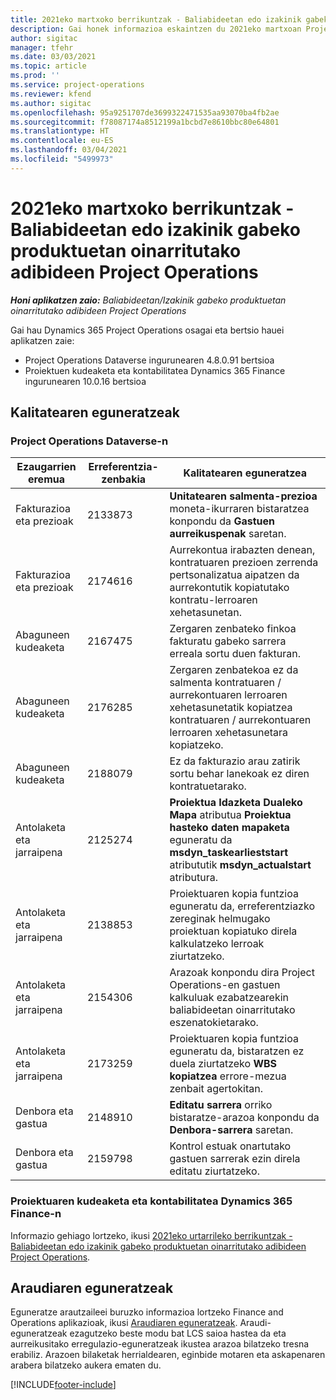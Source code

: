 ```yaml
---
title: 2021eko martxoko berrikuntzak - Baliabideetan edo izakinik gabeko produktuetan oinarritutako adibideen Project Operations
description: Gai honek informazioa eskaintzen du 2021eko martxoan Project Operations bertsioan eskuragarri dauden kalitate-eguneratzeei buruz, baliabideetan / stockean oinarritutako egoeretarako.
author: sigitac
manager: tfehr
ms.date: 03/03/2021
ms.topic: article
ms.prod: ''
ms.service: project-operations
ms.reviewer: kfend
ms.author: sigitac
ms.openlocfilehash: 95a9251707de3699322471535aa93070ba4fb2ae
ms.sourcegitcommit: f78087174a8512199a1bcbd7e8610bbc80e64801
ms.translationtype: HT
ms.contentlocale: eu-ES
ms.lasthandoff: 03/04/2021
ms.locfileid: "5499973"
---
```

# <a name="whats-new-march-2021---project-operations-for-resourcenon-stocked-based-scenarios"></a>2021eko martxoko berrikuntzak - Baliabideetan edo izakinik gabeko produktuetan oinarritutako adibideen Project Operations

_**Honi aplikatzen zaio:** Baliabideetan/Izakinik gabeko produktuetan oinarritutako adibideen Project Operations_

Gai hau Dynamics 365 Project Operations osagai eta bertsio hauei aplikatzen zaie:

- Project Operations Dataverse ingurunearen 4.8.0.91 bertsioa 
- Proiektuen kudeaketa eta kontabilitatea Dynamics 365 Finance ingurunearen 10.0.16 bertsioa 

## <a name="quality-updates"></a>Kalitatearen eguneratzeak

### <a name="project-operations-on-dataverse"></a>Project Operations Dataverse-n


| **Ezaugarrien eremua** | **Erreferentzia-zenbakia** | **Kalitatearen eguneratzea** |
| --- | --- | --- |
| Fakturazioa eta prezioak | 2133873 | **Unitatearen salmenta-prezioa** moneta-ikurraren bistaratzea konpondu da **Gastuen aurreikuspenak** saretan. |
| Fakturazioa eta prezioak | 2174616 | Aurrekontua irabazten denean, kontratuaren prezioen zerrenda pertsonalizatua aipatzen da aurrekontutik kopiatutako kontratu-lerroaren xehetasunetan. |
| Abaguneen kudeaketa | 2167475 | Zergaren zenbateko finkoa fakturatu gabeko sarrera erreala sortu duen fakturan. |
| Abaguneen kudeaketa | 2176285 | Zergaren zenbatekoa ez da salmenta kontratuaren / aurrekontuaren lerroaren xehetasunetatik kopiatzea kontratuaren / aurrekontuaren lerroaren xehetasunetara kopiatzeko. |
| Abaguneen kudeaketa | 2188079 | Ez da fakturazio arau zatirik sortu behar lanekoak ez diren kontratuetarako. |
| Antolaketa eta jarraipena | 2125274 | **Proiektua Idazketa Dualeko Mapa** atributua **Proiektua hasteko daten mapaketa** eguneratu da **msdyn\_taskearlieststart** atribututik **msdyn\_actualstart** atributura. |
| Antolaketa eta jarraipena | 2138853 | Proiektuaren kopia funtzioa eguneratu da, erreferentziazko zereginak helmugako proiektuan kopiatuko direla kalkulatzeko lerroak ziurtatzeko. |
| Antolaketa eta jarraipena | 2154306 | Arazoak konpondu dira Project Operations-en gastuen kalkuluak ezabatzearekin baliabideetan oinarritutako eszenatokietarako. |
| Antolaketa eta jarraipena | 2173259 | Proiektuaren kopia funtzioa eguneratu da, bistaratzen ez duela ziurtatzeko **WBS kopiatzea** errore-mezua zenbait agertokitan. |
| Denbora eta gastua | 2148910 | **Editatu sarrera** orriko bistaratze-arazoa konpondu da **Denbora-sarrera** saretan. |
| Denbora eta gastua | 2159798 | Kontrol estuak onartutako gastuen sarrerak ezin direla editatu ziurtatzeko. |

### <a name="project-management-and-accounting-on-dynamics-365-finance"></a>Proiektuaren kudeaketa eta kontabilitatea Dynamics 365 Finance-n

Informazio gehiago lortzeko, ikusi [2021eko urtarrileko berrikuntzak - Baliabideetan edo izakinik gabeko produktuetan oinarritutako adibideen Project Operations](whats-new-jan-2021-resource-based.md).

## <a name="regulatory-updates"></a>Araudiaren eguneratzeak

Eguneratze arautzaileei buruzko informazioa lortzeko Finance and Operations aplikazioak, ikusi [Araudiaren eguneratzeak](https://docs.microsoft.com/dynamics365/finance/localizations/regulatory-updates). Araudi-eguneratzeak ezagutzeko beste modu bat LCS saioa hastea da eta aurreikusitako erregulazio-eguneratzeak ikustea arazoa bilatzeko tresna erabiliz. Arazoen bilaketak herrialdearen, eginbide motaren eta askapenaren arabera bilatzeko aukera ematen du.


[!INCLUDE[footer-include](../includes/footer-banner.md)]
